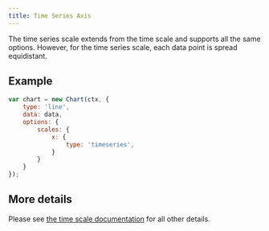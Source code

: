 ```yaml
---
title: Time Series Axis
---
```


The time series scale extends from the time scale and supports all the same options. However, for the time series scale, each data point is spread equidistant.

## Example

```javascript
var chart = new Chart(ctx, {
    type: 'line',
    data: data,
    options: {
        scales: {
            x: {
                type: 'timeseries',
            }
        }
    }
});
```

## More details

Please see [the time scale documentation](./time.md) for all other details.
